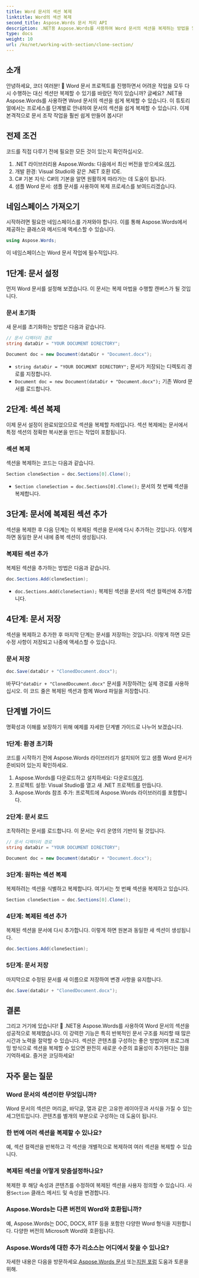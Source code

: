 ```yaml
---
title: Word 문서의 섹션 복제
linktitle: Word의 섹션 복제
second_title: Aspose.Words 문서 처리 API
description: .NET용 Aspose.Words를 사용하여 Word 문서의 섹션을 복제하는 방법을 알아보세요. 이 가이드에서는 효율적인 문서 조작을 위한 단계별 지침을 다룹니다.
type: docs
weight: 10
url: /ko/net/working-with-section/clone-section/
---
```


## 소개

안녕하세요, 코더 여러분! 🚀 Word 문서 프로젝트를 진행하면서 어려운 작업을 모두 다시 수행하는 대신 섹션만 복제할 수 있기를 바랐던 적이 있습니까? 글쎄요? .NET용 Aspose.Words를 사용하면 Word 문서의 섹션을 쉽게 복제할 수 있습니다. 이 튜토리얼에서는 프로세스를 단계별로 안내하여 문서의 섹션을 쉽게 복제할 수 있습니다. 이제 본격적으로 문서 조작 작업을 훨씬 쉽게 만들어 봅시다!

## 전제 조건

코드를 직접 다루기 전에 필요한 모든 것이 있는지 확인하십시오.

1.  .NET 라이브러리용 Aspose.Words: 다음에서 최신 버전을 받으세요.[여기](https://releases.aspose.com/words/net/).
2. 개발 환경: Visual Studio와 같은 .NET 호환 IDE.
3. C# 기본 지식: C#의 기본을 알면 원활하게 따라가는 데 도움이 됩니다.
4. 샘플 Word 문서: 샘플 문서를 사용하여 복제 프로세스를 보여드리겠습니다.

## 네임스페이스 가져오기

시작하려면 필요한 네임스페이스를 가져와야 합니다. 이를 통해 Aspose.Words에서 제공하는 클래스와 메서드에 액세스할 수 있습니다.

```csharp
using Aspose.Words;
```

이 네임스페이스는 Word 문서 작업에 필수적입니다.

## 1단계: 문서 설정

먼저 Word 문서를 설정해 보겠습니다. 이 문서는 복제 마법을 수행할 캔버스가 될 것입니다.

### 문서 초기화

새 문서를 초기화하는 방법은 다음과 같습니다.

```csharp
// 문서 디렉터리 경로
string dataDir = "YOUR DOCUMENT DIRECTORY";

Document doc = new Document(dataDir + "Document.docx");
```

- `string dataDir = "YOUR DOCUMENT DIRECTORY";` 문서가 저장되는 디렉토리 경로를 지정합니다.
- `Document doc = new Document(dataDir + "Document.docx");` 기존 Word 문서를 로드합니다.

## 2단계: 섹션 복제

이제 문서 설정이 완료되었으므로 섹션을 복제할 차례입니다. 섹션 복제에는 문서에서 특정 섹션의 정확한 복사본을 만드는 작업이 포함됩니다.

### 섹션 복제

섹션을 복제하는 코드는 다음과 같습니다.

```csharp
Section cloneSection = doc.Sections[0].Clone();
```

- `Section cloneSection = doc.Sections[0].Clone();` 문서의 첫 번째 섹션을 복제합니다.

## 3단계: 문서에 복제된 섹션 추가

섹션을 복제한 후 다음 단계는 이 복제된 섹션을 문서에 다시 추가하는 것입니다. 이렇게 하면 동일한 문서 내에 중복 섹션이 생성됩니다.

### 복제된 섹션 추가

복제된 섹션을 추가하는 방법은 다음과 같습니다.

```csharp
doc.Sections.Add(cloneSection);
```

- `doc.Sections.Add(cloneSection);` 복제된 섹션을 문서의 섹션 컬렉션에 추가합니다.

## 4단계: 문서 저장

섹션을 복제하고 추가한 후 마지막 단계는 문서를 저장하는 것입니다. 이렇게 하면 모든 수정 사항이 저장되고 나중에 액세스할 수 있습니다.

### 문서 저장

```csharp
doc.Save(dataDir + "ClonedDocument.docx");
```

 바꾸다`"dataDir + "ClonedDocument.docx"` 문서를 저장하려는 실제 경로를 사용하십시오. 이 코드 줄은 복제된 섹션과 함께 Word 파일을 저장합니다.

## 단계별 가이드

명확성과 이해를 보장하기 위해 예제를 자세한 단계별 가이드로 나누어 보겠습니다.

### 1단계: 환경 초기화

코드를 시작하기 전에 Aspose.Words 라이브러리가 설치되어 있고 샘플 Word 문서가 준비되어 있는지 확인하세요.

1.  Aspose.Words를 다운로드하고 설치하세요: 다운로드[여기](https://releases.aspose.com/words/net/).
2. 프로젝트 설정: Visual Studio를 열고 새 .NET 프로젝트를 만듭니다.
3. Aspose.Words 참조 추가: 프로젝트에 Aspose.Words 라이브러리를 포함합니다.

### 2단계: 문서 로드

조작하려는 문서를 로드합니다. 이 문서는 우리 운영의 기반이 될 것입니다.

```csharp
// 문서 디렉터리 경로
string dataDir = "YOUR DOCUMENT DIRECTORY";

Document doc = new Document(dataDir + "Document.docx");
```

### 3단계: 원하는 섹션 복제

복제하려는 섹션을 식별하고 복제합니다. 여기서는 첫 번째 섹션을 복제하고 있습니다.

```csharp
Section cloneSection = doc.Sections[0].Clone();
```

### 4단계: 복제된 섹션 추가

복제된 섹션을 문서에 다시 추가합니다. 이렇게 하면 원본과 동일한 새 섹션이 생성됩니다.

```csharp
doc.Sections.Add(cloneSection);
```

### 5단계: 문서 저장

마지막으로 수정된 문서를 새 이름으로 저장하여 변경 사항을 유지합니다.

```csharp
doc.Save(dataDir + "ClonedDocument.docx");
```

## 결론

그리고 거기에 있습니다! 🎉 .NET용 Aspose.Words를 사용하여 Word 문서의 섹션을 성공적으로 복제했습니다. 이 강력한 기능은 특히 반복적인 문서 구조를 처리할 때 많은 시간과 노력을 절약할 수 있습니다. 섹션은 콘텐츠를 구성하는 좋은 방법이며 프로그래밍 방식으로 섹션을 복제할 수 있으면 완전히 새로운 수준의 효율성이 추가된다는 점을 기억하세요. 즐거운 코딩하세요!

## 자주 묻는 질문

### Word 문서의 섹션이란 무엇입니까?

Word 문서의 섹션은 머리글, 바닥글, 열과 같은 고유한 레이아웃과 서식을 가질 수 있는 세그먼트입니다. 콘텐츠를 별개의 부분으로 구성하는 데 도움이 됩니다.

### 한 번에 여러 섹션을 복제할 수 있나요?

예, 섹션 컬렉션을 반복하고 각 섹션을 개별적으로 복제하여 여러 섹션을 복제할 수 있습니다.

### 복제된 섹션을 어떻게 맞춤설정하나요?

 복제한 후 해당 속성과 콘텐츠를 수정하여 복제된 섹션을 사용자 정의할 수 있습니다. 사용`Section` 클래스 메서드 및 속성을 변경합니다.

### Aspose.Words는 다른 버전의 Word와 호환됩니까?

예, Aspose.Words는 DOC, DOCX, RTF 등을 포함한 다양한 Word 형식을 지원합니다. 다양한 버전의 Microsoft Word와 호환됩니다.

### Aspose.Words에 대한 추가 리소스는 어디에서 찾을 수 있나요?

 자세한 내용은 다음을 방문하세요.[Aspose.Words 문서](https://reference.aspose.com/words/net/) 또는[지원 포럼](https://forum.aspose.com/c/words/8) 도움과 토론을 위해.